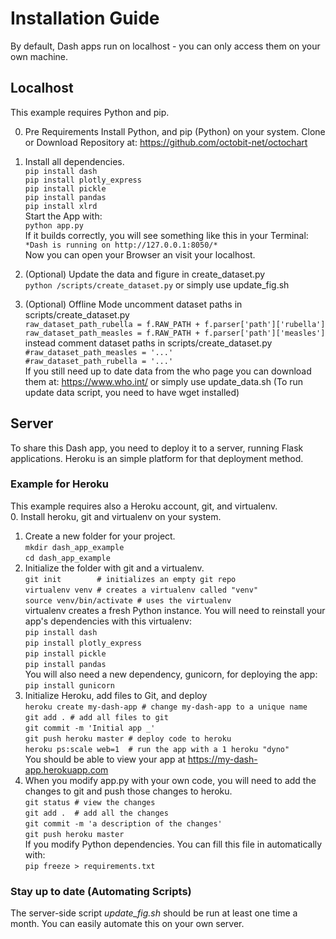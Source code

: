 # Installation Guide

By default, Dash apps run on localhost - you can only access them on your own machine.

## Localhost

This example requires Python and pip.

0. Pre Requirements
Install Python, and pip (Python) on your system.
Clone or Download Repository at: <https://github.com/octobit-net/octochart>

1. Install all dependencies.  
`pip install dash`  
`pip install plotly_express`  
`pip install pickle`  
`pip install pandas`  
`pip install xlrd`  
Start the App with:  
`python app.py`  
If it builds correctly, you will see something like this in your Terminal:  
`*Dash is running on http://127.0.0.1:8050/*`  
Now you can open your Browser an visit your localhost.  

2. (Optional) Update the data and figure in create_dataset.py  
`python /scripts/create_dataset.py`
or simply use update_fig.sh

3. (Optional) Offline Mode 
uncomment dataset paths in scripts/create_dataset.py  
    `raw_dataset_path_rubella = f.RAW_PATH + f.parser['path']['rubella']`  
    `raw_dataset_path_measles = f.RAW_PATH + f.parser['path']['measles']`  
instead comment dataset paths in scripts/create_dataset.py  
    `#raw_dataset_path_measles = '...'`  
    `#raw_dataset_path_rubella = '...'`  
If you still need up to date data from the who page you can download them at: <https://www.who.int/>
or simply use update_data.sh (To run update data script, you need to have wget installed)

## Server

To share this Dash app, you need to deploy it to a server, running Flask applications.
Heroku is an simple platform for that deployment method.

### Example for Heroku

This example requires also a Heroku account, git, and virtualenv.  
0. Install heroku, git and virtualenv on your system.  
1. Create a new folder for your project.  
`mkdir dash_app_example`  
`cd dash_app_example`  
2. Initialize the folder with git and a virtualenv.  
`git init        # initializes an empty git repo`  
`virtualenv venv # creates a virtualenv called "venv"`  
`source venv/bin/activate # uses the virtualenv`  
virtualenv creates a fresh Python instance. You will need to reinstall your app's dependencies with this virtualenv:  
`pip install dash`  
`pip install plotly_express`  
`pip install pickle`  
`pip install pandas`  
You will also need a new dependency, gunicorn, for deploying the app:  
`pip install gunicorn`  
3. Initialize Heroku, add files to Git, and deploy  
`heroku create my-dash-app # change my-dash-app to a unique name`  
`git add . # add all files to git`  
`git commit -m 'Initial app _'`  
`git push heroku master # deploy code to heroku`  
`heroku ps:scale web=1  # run the app with a 1 heroku "dyno"`  
You should be able to view your app at <https://my-dash-app.herokuapp.com>
4. When you modify app.py with your own code, you will need to add the changes to git and push those changes to heroku.  
`git status # view the changes`  
`git add .  # add all the changes`  
`git commit -m 'a description of the changes'`  
`git push heroku master`  
If you modify Python dependencies. You can fill this file in automatically with:  
`pip freeze > requirements.txt`  

### Stay up to date (Automating Scripts)

The server-side script *update_fig.sh* should be run at least one time a month. You can easily automate this on your own server.
